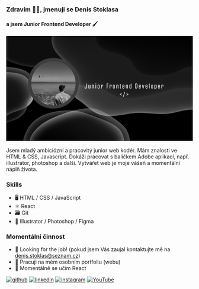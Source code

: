 ### Zdravím 🙋‍♂️, jmenuji se Denis Stoklasa
#### a jsem Junior Frontend Developer 🖌️
![Junior Frontend Developer](https://github.com/DENDUlean/DENDUlean/blob/main/banner-me-1.png)

Jsem mladý ambiciózní a pracovitý junior web kodér. Mám znalosti ve HTML & CSS, Javascript. Dokáži pracovat s balíčkem Adobe aplikací, např. illustrator, photoshop a další.  Vytvářet web je moje vášeň a momentální náplň života. 

### Skills
* 🖥️ HTML / CSS / JavaScript
* ⚛ React 
* 🗃️ Git
* 📜 Illustrator / Photoshop / Figma

### Momentální činnost
- 💼 Looking for the job! (pokud jsem Vás zaujal kontaktujte mě na denis.stoklas@seznam.cz)
- 🔭 Pracuji na mém osobním portfoliu (webu)
- 🌱 Momentálně se učím React


[<img src='https://cdn.jsdelivr.net/npm/simple-icons@3.0.1/icons/github.svg' alt='github' height='40'>](https://github.com/DENDUlean)  [<img src='https://cdn.jsdelivr.net/npm/simple-icons@3.0.1/icons/linkedin.svg' alt='linkedin' height='40'>](https://www.linkedin.com/in/https://www.linkedin.com/in/denis-stoklasa-734723281/)  [<img src='https://cdn.jsdelivr.net/npm/simple-icons@3.0.1/icons/instagram.svg' alt='instagram' height='40'>](https://www.instagram.com/https://www.instagram.com/denis.stoklasa//)  [<img src='https://cdn.jsdelivr.net/npm/simple-icons@3.0.1/icons/youtube.svg' alt='YouTube' height='40'>](https://www.youtube.com/channel/https://www.youtube.com/@denisstoklasa/) 
